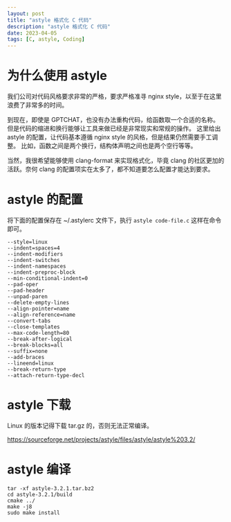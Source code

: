 ```yaml
---
layout: post
title: "astyle 格式化 C 代码"
description: "astyle 格式化 C 代码"
date: 2023-04-05
tags: [C, astyle, Coding]
---
```


# 为什么使用 astyle

我们公司对代码风格要求非常的严格，要求严格准寻 nginx style，以至于在这里浪费了非常多的时间。

到现在，即使是 GPTCHAT，也没有办法重构代码，给函数取一个合适的名称。
但是代码的缩进和换行能够让工具来做已经是非常现实和常规的操作。
这里给出 astyle 的配置，让代码基本遵循 nginx style 的风格，但是结果仍然需要手工调整。
比如，函数之间是两个换行，结构体声明之间也是两个空行等等。

当然，我很希望能够使用 clang-format 来实现格式化，毕竟 clang 的社区更加的活跃。奈何 clang 的配置项实在太多了，都不知道要怎么配置才能达到要求。

# astyle 的配置

将下面的配置保存在 ~/.astylerc 文件下，执行 `astyle code-file.c` 这样在命令即可。

```config
--style=linux
--indent=spaces=4
--indent-modifiers
--indent-switches
--indent-namespaces
--indent-preproc-block
--min-conditional-indent=0
--pad-oper
--pad-header
--unpad-paren
--delete-empty-lines
--align-pointer=name
--align-reference=name
--convert-tabs
--close-templates
--max-code-length=80
--break-after-logical
--break-blocks=all
--suffix=none
--add-braces
--lineend=linux
--break-return-type
--attach-return-type-decl
```

# astyle 下载

Linux 的版本记得下载 tar.gz 的，否则无法正常编译。

https://sourceforge.net/projects/astyle/files/astyle/astyle%203.2/

# astyle 编译

```shell
tar -xf astyle-3.2.1.tar.bz2
cd astyle-3.2.1/build
cmake ../
make -j8
sudo make install
```
